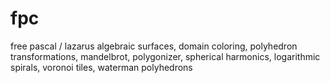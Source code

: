 # fpc
free pascal / lazarus
algebraic surfaces, domain coloring, polyhedron transformations, mandelbrot, polygonizer, spherical harmonics, logarithmic spirals, voronoi tiles, waterman polyhedrons
